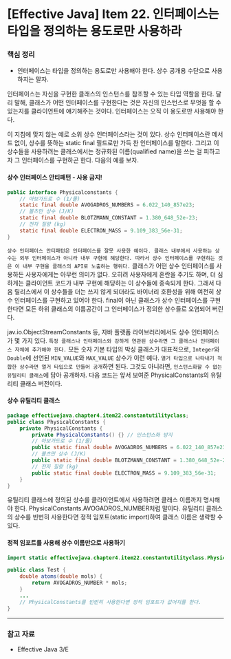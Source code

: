 # [Effective Java] Item 22. 인터페이스는 타입을 정의하는 용도로만 사용하라


### 핵심 정리
- 인터페이스는 타입을 정의하는 용도로만 사용해야 한다. 상수 공개용 수단으로 사용하지는 말자.

인터페이스는 자신을 구현한 클래스의 인스턴스를 참조할 수 있는 타입 역할을 한다. 달리 말해, 클래스가 어떤 인터페이스를 구현한다는 것은 자신의 인스턴스로 무엇을 할 수 있는지를 클라이언트에 얘기해주는 것이다. 인터페이스는 오직 이 용도로만 사용해야 한다.

이 지침에 맞지 않는 예로 소위 상수 인터페이스라는 것이 있다. 상수 인터페이스란 메서드 없이, 상수를 뜻하는 static final 필드로만 가득 찬 인터페이스를 말한다. 그리고 이 상수들을 사용하려는 클래스에서는 정규화된 이름(qualified name)을 쓰는 걸 피하고자 그 인터페이스를 구현하곤 한다. 다음의 예를 보자.

#### 상수 인터페이스 안티패턴 - 사용 금지!
```java
public interface Physicalconstants {
    // 아보가드로 수 (1/몰)
    static final double AVOGADROS_NUMBERS = 6.022_140_857e23;
    // 볼츠만 상수 (J/K)
    static final double BLOTZMANN_CONSTANT = 1.380_648_52e-23;
    // 전자 질량 (kg)
    static final double ELECTRON_MASS = 9.109_383_56e-31;
}
```

`상수 인터페이스 안티패턴은 인터페이스를 잘못 사용한 예이다. 클래스 내부에서 사용하는 상수는 외부 인터페이스가 아니라 내부 구현에 해당한다. 따라서 상수 인터페이스를 구현하는 것은 이 내부 구현을 클래스의 API로 노출하는 행위다.` 클래스가 어떤 상수 인터페이스를 사용하든 사용자에게는 아무런 의미가 없다. 오히려 사용자에게 혼란을 주기도 하며, 더 심하게는 클라이언트 코드가 내부 구현에 해당하는 이 상수들에 종속되게 한다. 그래서 다음 릴리스에서 이 상수들을 더는 쓰지 않게 되더라도 바이너리 호환성을 위해 여전히 상수 인터페이스를 구현하고 있어야 한다. final이 아닌 클래스가 상수 인터페이스를 구현한다면 모든 하위 클래스의 이름공간이 그 인터페이스가 정의한 상수들로 오염되어 버린다.

jav.io.ObjectStreamConstants 등, 자바 플랫폼 라이브러리에서도 상수 인터페이스가 몇 가지 있다. `특정 클래스나 인터페이스와 강하게 연관된 상수라면 그 클래스나 인터페이스 자체에 추가해야 한다.` 모든 숫자 기본 타입의 박싱 클래스가 대표적으로, `Integer`와 `Double`에 선언된 `MIN_VALUE`와 `MAX_VALUE` 상수가 이런 예다. `열거 타입으로 나타내기 적합한 상수라면 열거 타입으로 만들어 공개`하면 된다. 그것도 아니라면, `인스턴스화할 수 없는 유틸리티 클래스`에 담아 공개하자. 다음 코드는 앞서 보여준 PhysicalConstants의 유틸리티 클래스 버전이다.

#### 상수 유틸리티 클래스
```java
package effectivejava.chapter4.item22.constantutilityclass;
public class PhysicalConstants {
    private PhysicalConstants {
        private PhysicalConstants() {} // 인스턴스화 방지
        // 아보가드로 수 (1/몰)
        public static final double AVOGADROS_NUMBERS = 6.022_140_857e23;
        // 볼츠만 상수 (J/K)
        public static final double BLOTZMANN_CONSTANT = 1.380_648_52e-23;
        // 전자 질량 (kg)
        public static final double ELECTRON_MASS = 9.109_383_56e-31;  
    }
}
```

유틸리티 클래스에 정의된 상수를 클라이언트에서 사용하려면 클래스 이름까지 명시해야 한다. PhysicalConstants.AVOGADROS_NUMBER처럼 말이다. 유틸리티 클래스의 상수를 빈번히 사용한다면 정적 임포트(static import)하여 클래스 이름은 생략할 수 있다.

#### 정적 임포트를 사용해 상수 이름만으로 사용하기
```java
import static effectivejava.chapter4.item22.constantutilityclass.PhysicalConstants.*;

public class Test {
    double atoms(double mols) {
        return AVOGADROS_NUMBER * mols;
    }
    ...
    // PhysicalConstants를 빈번히 사용한다면 정적 임포트가 값어치를 한다.
}
```

---

### 참고 자료
- Effective Java 3/E